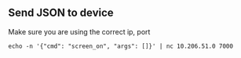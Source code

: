 
## Send JSON to device

Make sure you are using the correct ip, port

```
echo -n '{"cmd": "screen_on", "args": []}' | nc 10.206.51.0 7000
```